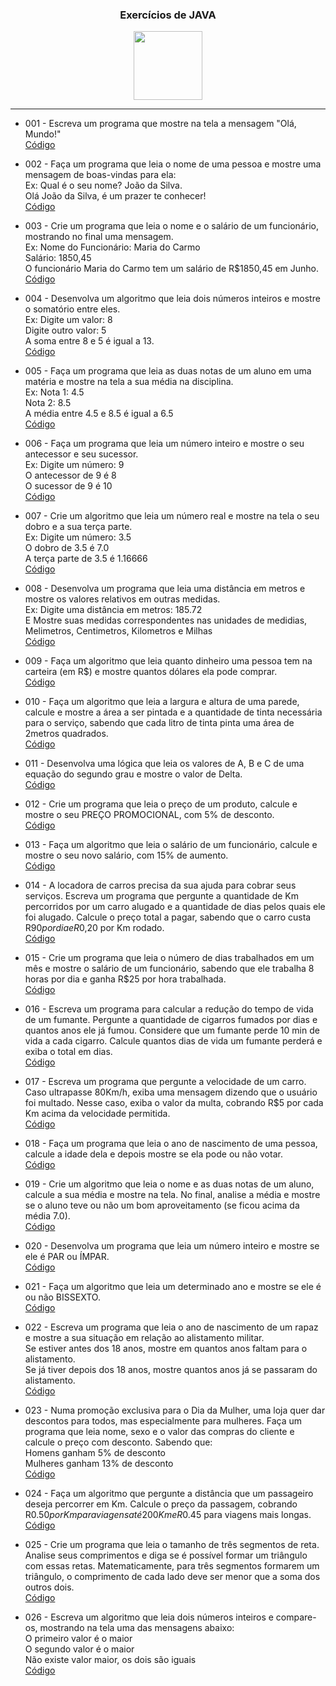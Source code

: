 <h3 align="center">Exercícios de JAVA</h3>
<p align="center">
  <a href="https://github.com/julianoacs/100_Exercises">
    <img src="https://img.shields.io/github/watchers/julianoacs/100_Exercises?style=flat&logo=github&logoColor=whitesmoke&label=Watchers" width="110px"></a>
</p>
<hr>

- 001 - Escreva um programa que mostre na tela a mensagem "Olá, Mundo!"  
[Código](https://github.com/julianoacs/Exercicios/blob/main/Exercicios/001/Main.java)

- 002 - Faça um programa que leia o nome de uma pessoa e mostre uma mensagem de boas-vindas para ela:  
Ex: Qual é o seu nome? João da Silva.  
Olá João da Silva, é um prazer te conhecer!  
[Código](https://github.com/julianoacs/Exercicios/blob/main/Exercicios/002/Main.java)

- 003 - Crie um programa que leia o nome e o salário de um funcionário, mostrando no final uma mensagem.  
Ex: Nome do Funcionário: Maria do Carmo  
Salário: 1850,45  
O funcionário Maria do Carmo tem um salário de R$1850,45 em Junho.  
[Código](https://github.com/julianoacs/Exercicios/blob/main/Exercicios/003/Main.java)

- 004 - Desenvolva um algoritmo que leia dois números inteiros e mostre o somatório entre eles.  
Ex: Digite um valor: 8  
Digite outro valor: 5  
A soma entre 8 e 5 é igual a 13.  
[Código](https://github.com/julianoacs/Exercicios/blob/main/Exercicios/004/Main.java)

- 005 - Faça um programa que leia as duas notas de um aluno em uma matéria e mostre na tela a sua média na disciplina.  
Ex: Nota 1: 4.5  
Nota 2: 8.5  
A média entre 4.5 e 8.5 é igual a 6.5  
[Código](https://github.com/julianoacs/Exercicios/blob/main/Exercicios/005/Main.java)

- 006 - Faça um programa que leia um número inteiro e mostre o seu antecessor e seu sucessor.  
Ex:
Digite um número: 9  
O antecessor de 9 é 8  
O sucessor de 9 é 10   
[Código](https://github.com/julianoacs/Exercicios/blob/main/Exercicios/006/Main.java)

- 007 - Crie um algoritmo que leia um número real e mostre na tela o seu dobro e a sua terça parte.  
Ex: Digite um número: 3.5  
O dobro de 3.5 é 7.0  
A terça parte de 3.5 é 1.16666  
[Código](https://github.com/julianoacs/Exercicios/blob/main/Exercicios/007/Main.java)

- 008 - Desenvolva um programa que leia uma distância em metros e mostre os valores relativos em outras medidas.  
Ex: Digite uma distância em metros: 185.72  
E Mostre suas medidas correspondentes nas unidades de medidias, Melimetros, Centimetros, Kilometros e Milhas    
[Código](https://github.com/julianoacs/Exercicios/blob/main/Exercicios/008/Main.java)

- 009 - Faça um algoritmo que leia quanto dinheiro uma pessoa tem na carteira (em R$) e mostre quantos dólares ela pode comprar.  
[Código](https://github.com/julianoacs/Exercicios/blob/main/Exercicios/009/Main.java)

- 010 - Faça um algoritmo que leia a largura e altura de uma parede, calcule e mostre a área a ser pintada e a quantidade de tinta necessária para o serviço, sabendo que cada litro de tinta pinta uma área de 2metros quadrados.  
[Código](https://github.com/julianoacs/Exercicios/blob/main/Exercicios/010/Main.java)

- 011 - Desenvolva uma lógica que leia os valores de A, B e C de uma equação do segundo grau e mostre o valor de Delta.  
[Código](https://github.com/julianoacs/Exercicios/blob/main/Exercicios/011/Main.java)

- 012 - Crie um programa que leia o preço de um produto, calcule e mostre o seu PREÇO PROMOCIONAL, com 5% de desconto.  
[Código](https://github.com/julianoacs/Exercicios/blob/main/Exercicios/012/Main.java)

- 013 - Faça um algoritmo que leia o salário de um funcionário, calcule e mostre o seu novo salário, com 15% de aumento.  
[Código](https://github.com/julianoacs/Exercicios/blob/main/Exercicios/013/Main.java)

- 014 - A locadora de carros precisa da sua ajuda para cobrar seus serviços. Escreva um programa que pergunte a quantidade de Km percorridos por um carro alugado e a quantidade de dias pelos quais ele foi alugado. Calcule o preço total a pagar, sabendo que o carro custa R$90 por dia e R$0,20 por Km rodado.  
[Código](https://github.com/julianoacs/Exercicios/blob/main/Exercicios/014/Main.java)

- 015 - Crie um programa que leia o número de dias trabalhados em um mês e mostre o salário de um funcionário, sabendo que ele trabalha 8 horas por dia e ganha R$25 por hora trabalhada.  
[Código](https://github.com/julianoacs/Exercicios/blob/main/Exercicios/015/Main.java)

- 016 - Escreva um programa para calcular a redução do tempo de vida de um fumante. Pergunte a quantidade de cigarros fumados por dias e quantos anos ele já fumou. Considere que um fumante perde 10 min de vida a cada cigarro. Calcule quantos dias de vida um fumante perderá e exiba o total em dias.  
[Código](https://github.com/julianoacs/Exercicios/blob/main/Exercicios/016/Main.java)

- 017 - Escreva um programa que pergunte a velocidade de um carro. Caso ultrapasse 80Km/h, exiba uma mensagem dizendo que o usuário foi multado. Nesse caso, exiba o valor da multa, cobrando R$5 por cada Km acima da velocidade permitida.    
[Código](https://github.com/julianoacs/Exercicios/blob/main/Exercicios/017/Main.java)

- 018 - Faça um programa que leia o ano de nascimento de uma pessoa, calcule a idade dela e depois mostre se ela pode ou não votar.  
[Código](https://github.com/julianoacs/Exercicios/blob/main/Exercicios/018/Main.java)

- 019 - Crie um algoritmo que leia o nome e as duas notas de um aluno, calcule a sua média e mostre na tela. No final, analise a média e mostre se o aluno teve ou não um bom aproveitamento (se ficou acima da média 7.0).  
[Código](https://github.com/julianoacs/Exercicios/blob/main/Exercicios/019/Main.java)

- 020 - Desenvolva um programa que leia um número inteiro e mostre se ele é PAR ou ÍMPAR.  
[Código](https://github.com/julianoacs/Exercicios/blob/main/Exercicios/020/Main.java)

- 021 - Faça um algoritmo que leia um determinado ano e mostre se ele é ou não BISSEXTO.  
[Código](https://github.com/julianoacs/Exercicios/blob/main/Exercicios/021/Main.java)

- 022 - Escreva um programa que leia o ano de nascimento de um rapaz e mostre a sua situação em relação ao alistamento militar.  
Se estiver antes dos 18 anos, mostre em quantos anos faltam para o alistamento.  
Se já tiver depois dos 18 anos, mostre quantos anos já se passaram do alistamento.  
[Código](https://github.com/julianoacs/Exercicios/blob/main/Exercicios/022/Main.java)

- 023 - Numa promoção exclusiva para o Dia da Mulher, uma loja quer dar descontos para todos, mas especialmente para mulheres. Faça um programa que leia nome, sexo e o valor das compras do cliente e calcule o preço com desconto. Sabendo que:  
Homens ganham 5% de desconto  
Mulheres ganham 13% de desconto  
[Código](https://github.com/julianoacs/Exercicios/blob/main/Exercicios/023/Main.java)

- 024 - Faça um algoritmo que pergunte a distância que um passageiro deseja percorrer em Km. Calcule o preço da passagem, cobrando R$0.50 por Km para viagens até 200Km e R$0.45 para viagens mais longas.  
[Código](https://github.com/julianoacs/Exercicios/blob/main/Exercicios/024/Main.java)

- 025 - Crie um programa que leia o tamanho de três segmentos de reta. Analise seus comprimentos e diga se é possível formar um triângulo com essas retas. Matematicamente, para três segmentos formarem um triângulo, o comprimento de cada lado deve ser menor que a soma dos outros dois.  
[Código](https://github.com/julianoacs/Exercicios/blob/main/Exercicios/025/Main.java)

- 026 - Escreva um algoritmo que leia dois números inteiros e compare-os, mostrando na tela uma das mensagens abaixo:  
O primeiro valor é o maior  
O segundo valor é o maior  
Não existe valor maior, os dois são iguais  
[Código](https://github.com/julianoacs/Exercicios/blob/main/Exercicios/026/Main.java) 
